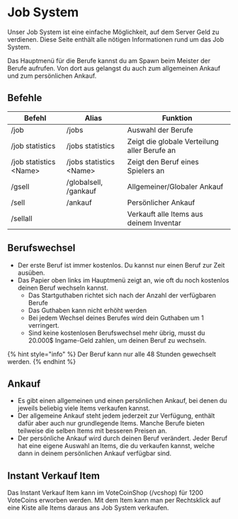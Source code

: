 # Job System

Unser Job System ist eine einfache Möglichkeit, auf dem Server Geld zu verdienen. Diese Seite enthält alle nötigen Informationen rund um das Job System.

Das Hauptmenü für die Berufe kannst du am Spawn beim Meister der Berufe aufrufen. Von dort aus gelangst du auch zum allgemeinen Ankauf und zum persönlichen Ankauf.

## Befehle

| Befehl                  | Alias                    | Funktion                                     |
| ----------------------- | ------------------------ | -------------------------------------------- |
| /job                    | /jobs                    | Auswahl der Berufe                           |
| /job statistics         | /jobs statistics         | Zeigt die globale Verteilung aller Berufe an |
| /job statistics \<Name> | /jobs statistics \<Name> | Zeigt den Beruf eines Spielers an            |
| /gsell                  | /globalsell, /gankauf    | Allgemeiner/Globaler Ankauf                  |
| /sell                   | /ankauf                  | Persönlicher Ankauf                          |
| /sellall                |                          | Verkauft alle Items aus deinem Inventar      |

## Berufswechsel

* Der erste Beruf ist immer kostenlos. Du kannst nur einen Beruf zur Zeit ausüben.
* Das Papier oben links im Hauptmenü zeigt an, wie oft du noch kostenlos deinen Beruf wechseln kannst.
  * Das Startguthaben richtet sich nach der Anzahl der verfügbaren Berufe
  * Das Guthaben kann nicht erhöht werden
  * Bei jedem Wechsel deines Berufes wird dein Guthaben um 1 verringert.
  * Sind keine kostenlosen Berufswechsel mehr übrig, musst du 20.000$ Ingame-Geld zahlen, um deinen Beruf zu wechseln.

{% hint style="info" %}
Der Beruf kann nur alle 48 Stunden gewechselt werden.
{% endhint %}

## Ankauf

* Es gibt einen allgemeinen und einen persönlichen Ankauf, bei denen du jeweils beliebig viele Items verkaufen kannst.
* Der allgemeine Ankauf steht jedem jederzeit zur Verfügung, enthält dafür aber auch nur grundlegende Items. Manche Berufe bieten teilweise die selben Items mit besseren Preisen an.
* Der persönliche Ankauf wird durch deinen Beruf verändert. Jeder Beruf hat eine eigene Auswahl an Items, die du verkaufen kannst, welche dann in deinem persönlichen Ankauf verfügbar sind.

## Instant Verkauf Item

Das Instant Verkauf Item kann im VoteCoinShop (/vcshop) für 1200 VoteCoins erworben werden. Mit dem Item kann man per Rechtsklick auf eine Kiste alle Items daraus ans Job System verkaufen.
